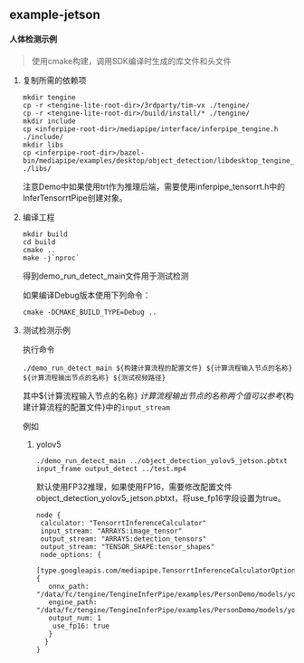 ## example-jetson

#### 人体检测示例

> 使用cmake构建，调用SDK编译时生成的库文件和头文件

1. 复制所需的依赖项

   ```
   mkdir tengine
   cp -r <tengine-lite-root-dir>/3rdparty/tim-vx ./tengine/
   cp -r <tengine-lite-root-dir>/build/install/* ./tengine/
   mkdir include
   cp <inferpipe-root-dir>/mediapipe/interface/inferpipe_tengine.h ./include/
   mkdir libs
   cp <inferpipe-root-dir>/bazel-bin/mediapipe/examples/desktop/object_detection/libdesktop_tengine_calculators.so ./libs/
   ```
   
   注意Demo中如果使用trt作为推理后端，需要使用inferpipe_tensorrt.h中的InferTensorrtPipe创建对象。

2. 编译工程

   ```
   mkdir build
   cd build
   cmake ..
   make -j`nproc`
   ```

   得到demo_run_detect_main文件用于测试检测
   
   如果编译Debug版本使用下列命令：
   ```
   cmake -DCMAKE_BUILD_TYPE=Debug ..
   ```

3. 测试检测示例

   执行命令

    ```
   ./demo_run_detect_main ${构建计算流程的配置文件} ${计算流程输入节点的名称} ${计算流程输出节点的名称} ${测试视频路径}
    ```

   其中${计算流程输入节点的名称} ${计算流程输出节点的名称}两个值可以参考${构建计算流程的配置文件}中的`input_stream`

   例如

   1. yolov5

      ```
      ./demo_run_detect_main ../object_detection_yolov5_jetson.pbtxt input_frame output_detect ../test.mp4
      ```
      默认使用FP32推理，如果使用FP16，需要修改配置文件object_detection_yolov5_jetson.pbtxt，将use_fp16字段设置为true。
      ```
      node {
       calculator: "TensorrtInferenceCalculator"
       input_stream: "ARRAYS:image_tensor"
       output_stream: "ARRAYS:detection_tensors"
       output_stream: "TENSOR_SHAPE:tensor_shapes"
       node_options: {
         [type.googleapis.com/mediapipe.TensorrtInferenceCalculatorOptions] {
         onnx_path: "/data/fc/tengine/TengineInferPipe/examples/PersonDemo/models/yolov5_pcb.onnx"
         engine_path: "/data/fc/tengine/TengineInferPipe/examples/PersonDemo/models/yolov5_pcb.te"
         output_num: 1
	      use_fp16: true
         }
        }
      }      
      ```

      
